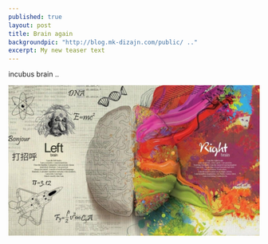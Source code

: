 ```yaml
---
published: true
layout: post
title: Brain again
backgroundpic: "http://blog.mk-dizajn.com/public/ .."
excerpt: My new teaser text
---
```


<div class=message>
incubus brain ..
</div>

![Are you right, or left :)](/media/left_right_side_of_brain-1280x768.jpg)